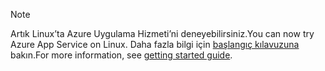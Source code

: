 > [!NOTE]
> <span data-ttu-id="c362c-101">Artık Linux’ta Azure Uygulama Hizmeti’ni deneyebilirsiniz.</span><span class="sxs-lookup"><span data-stu-id="c362c-101">You can now try Azure App Service on Linux.</span></span> <span data-ttu-id="c362c-102">Daha fazla bilgi için [başlangıç kılavuzuna](../articles/app-service/app-service-linux-readme.md) bakın.</span><span class="sxs-lookup"><span data-stu-id="c362c-102">For more information, see [getting started guide](../articles/app-service/app-service-linux-readme.md).</span></span>
> 
> 

